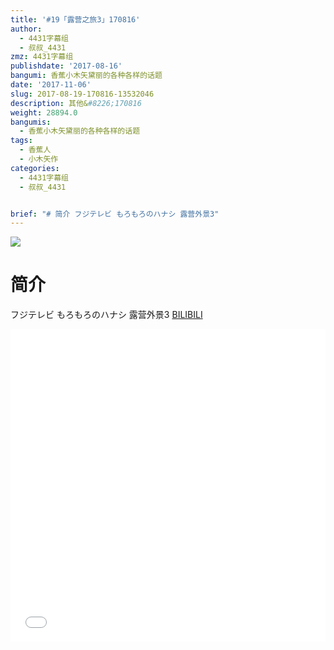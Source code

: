 ```yaml
---
title: '#19「露营之旅3」170816'
author:
  - 4431字幕组
  - 叔叔_4431
zmz: 4431字幕组
publishdate: '2017-08-16'
bangumi: 香蕉小木矢黛丽的各种各样的话题
date: '2017-11-06'
slug: 2017-08-19-170816-13532046
description: 其他&#8226;170816
weight: 28894.0
bangumis:
  - 香蕉小木矢黛丽的各种各样的话题
tags:
  - 香蕉人
  - 小木矢作
categories:
  - 4431字幕组
  - 叔叔_4431


brief: "# 简介 フジテレビ もろもろのハナシ 露营外景3"
---
```

![](https://i.imgur.com/TC0GQ5y.png)
# 简介  
フジテレビ もろもろのハナシ
露营外景3
  [BILIBILI](https://www.bilibili.com/video/av13532046/)

  <iframe src="//www.bilibili.com/blackboard/player.html?aid=13532046" width="100%" height="500" frameborder="0" allowfullscreen="allowfullscreen"></iframe>
